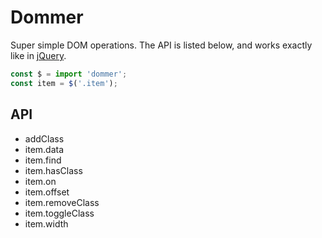 # Dommer

Super simple DOM operations. The API is listed below, and
works exactly like in [jQuery](https://github.com/jquery/jquery).

```javascript
const $ = import 'dommer';
const item = $('.item');
```

## API
* addClass
* item.data
* item.find
* item.hasClass
* item.on
* item.offset
* item.removeClass
* item.toggleClass
* item.width
